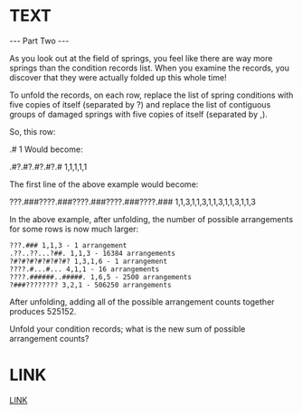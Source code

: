 
# TEXT
--- Part Two ---

As you look out at the field of springs, you feel like there are way more springs than the condition records list. When you examine the records, you discover that they were actually folded up this whole time!

To unfold the records, on each row, replace the list of spring conditions with five copies of itself (separated by ?) and replace the list of contiguous groups of damaged springs with five copies of itself (separated by ,).

So, this row:

.# 1
Would become:

.#?.#?.#?.#?.# 1,1,1,1,1

The first line of the above example would become:

???.###????.###????.###????.###????.### 1,1,3,1,1,3,1,1,3,1,1,3,1,1,3

In the above example, after unfolding, the number of possible arrangements for some rows is now much larger:

```
???.### 1,1,3 - 1 arrangement
.??..??...?##. 1,1,3 - 16384 arrangements
?#?#?#?#?#?#?#? 1,3,1,6 - 1 arrangement
????.#...#... 4,1,1 - 16 arrangements
????.######..#####. 1,6,5 - 2500 arrangements
?###???????? 3,2,1 - 506250 arrangements
```

After unfolding, adding all of the possible arrangement counts together produces 525152.

Unfold your condition records; what is the new sum of possible arrangement counts?

# LINK
[LINK](https://adventofcode.com/2023/day/12)

